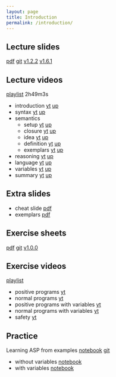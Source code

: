 ```yaml
---
layout: page
title: Introduction
permalink: /introduction/
---
```

## Lecture slides

  [pdf](https://github.com/potassco-asp-course/course/releases/download/v1.6.1/introduction.pdf)
  [git](https://github.com/potassco-asp-course/introduction)
  [v1.2.2](https://github.com/potassco-asp-course/course/releases/tag/v1.2.2)
  [v1.6.1](https://github.com/potassco-asp-course/course/releases/tag/v1.6.1)

## Lecture videos

  [playlist](https://www.youtube.com/playlist?list=PL7DBaibuDD9NWhREiceTokOiY-S3nertB) 2h49m3s

  * introduction
	[yt](https://youtu.be/_9dlDE1OsQA)
	[up](https://mediaup.uni-potsdam.de/Play/23477)
  * syntax
	[yt](https://youtu.be/FKpmMIgsQhM)
	[up](https://mediaup.uni-potsdam.de/Play/23491)
  * semantics
	* setup
	  [yt](https://youtu.be/Fmj0KJL_i04)
	  [up](https://mediaup.uni-potsdam.de/Play/23594)
	* closure
	  [yt](https://youtu.be/gN6WHEweXOg)
	  [up](https://mediaup.uni-potsdam.de/Play/23600)
	* idea
	  [yt](https://youtu.be/5_TyvPf8G7Q)
	  [up](https://mediaup.uni-potsdam.de/Play/23657)
    * definition
	  [yt](https://youtu.be/T_AqkLQHxhw)
	  [up](https://mediaup.uni-potsdam.de/Play/23659)
    * exemplars
	  [yt](https://youtu.be/CWDA5QqEpf4)
	  [up](https://mediaup.uni-potsdam.de/Play/23672)
  * reasoning
	[yt](https://youtu.be/h3Ghk89pl1o)
	[up](https://mediaup.uni-potsdam.de/Play/24025)
  * language
    [yt](https://youtu.be/p9oiyabH6yo)
	[up](https://mediaup.uni-potsdam.de/Play/25748)
  * variables
	[yt](https://youtu.be/URcN0EEZoN4)
	[up](https://mediaup.uni-potsdam.de/Play/24046)
  * summary
	[yt](https://youtu.be/txlXNHs1rPo)
	[up](https://mediaup.uni-potsdam.de/Play/24045)

## Extra slides

  * cheat slide [pdf](https://github.com/potassco-asp-course/course/releases/download/v1.2.2/asp-in-one.pdf)
  * exemplars   [pdf](https://github.com/potassco-asp-course/course/releases/download/v1.2.2/asp-exemplars.pdf)

## Exercise sheets

  [pdf](https://github.com/potassco-asp-course/exercises/releases/download/v1.0.0/introduction-exercises.pdf)
  [git](https://github.com/potassco-asp-course/exercises/tree/main/introduction)
  [v1.0.0](https://github.com/potassco-asp-course/exercises/releases/tag/v1.0.0)

## Exercise videos

  [playlist](https://www.youtube.com/playlist?list=PL7DBaibuDD9PNXus6L5xzw7ATskhYKPby)

  * positive programs
	[yt](https://youtu.be/5reTvAe2QBE)
  * normal programs
	[yt](https://youtu.be/7jkpKxGwbno)
  * positive programs with variables
    [yt](https://youtu.be/Gbiq8j7dprg)
  * normal programs with variables
    [yt](https://youtu.be/Z61fm6vamRI)
  * safety
    [yt](https://youtu.be/wJ0GAOUFYOQ)

## Practice

  Learning ASP from examples 
  [notebook](https://mybinder.org/v2/gh/potassco-asp-course/notebooks/master?filepath=introduction)
  [git](https://github.com/potassco-asp-course/notebooks/tree/master/introduction)
  
  * without variables [notebook](https://mybinder.org/v2/gh/potassco-asp-course/notebooks/master?filepath=introduction%2Fwithout-variables)
  * with variables [notebook](https://mybinder.org/v2/gh/potassco-asp-course/notebooks/master?filepath=introduction%2Fwith-variables)
  
